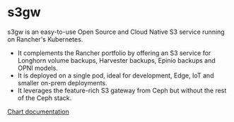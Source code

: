 # s3gw
s3gw is an easy-to-use Open Source and Cloud Native S3 service running on Rancher's Kubernetes.

* It complements the Rancher portfolio by offering an S3 service for Longhorn volume backups, Harvester backups, Epinio backups and OPNI models.
* It is deployed on a single pod, ideal for development, Edge, IoT and smaller on-prem deployments.
* It leverages the feature-rich S3 gateway from Ceph but without the rest of the Ceph stack.

[Chart documentation]((https://github.com/aquarist-labs/s3gw-charts/tree/main/charts/s3gw/README.md))
